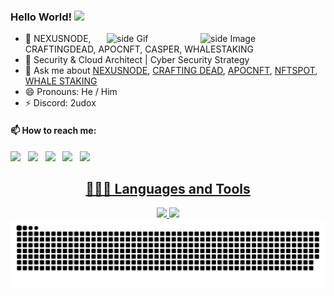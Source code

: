   ### Hello World!  <img src="https://github.com/sciencepal/sciencepal/blob/master/assets/Hi.gif" width="29px">
  
<img src="https://github.com/sciencepal/sciencepal/blob/master/assets/life_balance.gif" alt="side Image" align="right" width="200" height="auto" />
<a href="https://ko-fi.com/bradh233"> <img src="https://media3.giphy.com/media/ZEB6yFbLnhyQf7g3hn/giphy.gif" alt="side Gif" align="right" width="150" height="auto"/> </a>
  
  - 🔭 NEXUSNODE, CRAFTINGDEAD, APOCNFT, CASPER, WHALESTAKING
  - 🌱 Security & Cloud Architect | Cyber Security Strategy 
  - 💬 Ask me about [NEXUSNODE](https://nexusnode.com), [CRAFTING DEAD](https://craftingdead.net), [APOCNFT](https://apocnft.com), [NFTSPOT](https://NFTSPOT.com), [WHALE STAKING](https://WhaleStaking.com)
  - 😄 Pronouns: He / Him
  - ⚡ Discord: 2udox
  
  #### 📫 How to reach me:
  
  [<img src="https://upload.wikimedia.org/wikipedia/commons/8/83/Steam_icon_logo.svg" width="3.5%"/>](https://steamcommunity.com/id/bradh233/)  &nbsp; [<img src="https://github.com/sciencepal/sciencepal/blob/master/assets/discord-round.svg" width="3.5%"/>](https://discordapp.com/users/170327594133225473/)  &nbsp; [<img src="https://img.icons8.com/color/48/000000/linkedin.png" width="3.5%"/>](https://www.linkedin.com/in/bradh233/)  &nbsp; [<img src="https://img.icons8.com/fluent/48/000000/instagram-new.png" width="3.5%"/>](https://www.instagram.com/itsbradhunter/)  &nbsp; <a href="mailto:brad@nexusnode.com"> <img src="https://img.icons8.com/fluent/48/000000/gmail.png" width="3.5%"/>
  
  #### <h2 align="center"> 👨🏻‍💻 Languages and Tools <br />
<div align="center">
    <img src="https://skillicons.dev/icons?i=react,bootstrap,mui,html,css,vscode,github,figma,tailwind,git,r" />
    <img src="https://skillicons.dev/icons?i=nodejs,python,javascript,typescript,express,firebase,mongodb,c,java,nextjs,mysql,flask" /><br>
</div>

<picture>
  <source
    media="(prefers-color-scheme: dark)"
    srcset="https://raw.githubusercontent.com/0xE69/0xE69/output/github-contribution-grid-snake-dark.svg"
  />
  <source
    media="(prefers-color-scheme: light)"
    srcset="https://raw.githubusercontent.com/0xE69/0xE69/output/github-contribution-grid-snake.svg"
  />
  <img
    alt="github contribution grid snake animation"
    src="https://raw.githubusercontent.com/0xE69/0xE69/output/github-contribution-grid-snake.svg"
  />
</picture>

